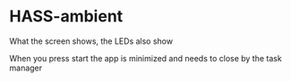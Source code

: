 # HASS-ambient
What the screen shows, the LEDs also show


When you press start the app is minimized and needs to close by the task manager 

